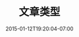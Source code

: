---
title : "文章类型"
date : "2015-01-12T19:20:04-07:00"
tags : ["hugo", "计划","游记"]
categories : ["笔记", "阅读笔记","基础知识","时间管理","随笔","工具"]
---